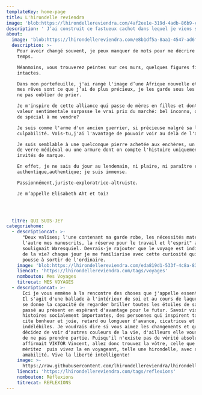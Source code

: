 ```yaml
---
templateKey: home-page
title: L'hirondelle reviendra
image: 'blob:https://lhirondellereviendra.com/4af2ee1e-319d-4adb-86b9-cc9d7c907f13'
description: ' J’ai construit ce fastueux cachot dans lequel je viens souvent me poser pour mettre encore plus de soleil dans mes pensées et jauger ma créativité. D’ici, je peux regarder par dessus le monde et essayer de comprendre: l’Afrique, l’espoir. Tous ces petits à qui nous donnons la vie, seule l’éducation les fera naître de nouveau(...)'
about:
  image: 'blob:https://lhirondellereviendra.com/e8b1df5a-8aa1-4547-ad6f-044a3defad0b'
  description: >-
    Pour avoir changé souvent, je peux manquer de mots pour me décrire dans le
    temps.

    Néanmoins, vous trouverez peintes sur ces murs, quelques figures fidèles et
    intactes.

    Dans mon portefeuille, j'ai rangé l'image d’une Afrique nouvelle et émergée;
    mes rêves sont ce que j’ai de plus précieux, je les garde sous les yeux pour
    ne pas oublier de prier. 

    Je m'inspire de cette alliance qui passe de mères en filles et dont la
    valeur sentimentale surpasse le vrai prix du marché: bel inconnu, qu'as-tu
    de spécial à me vendre? 

    Je suis comme l'arme d'un ancien guerrier, si précieuse malgré sa lourde
    culpabilité. Vois-tu,j'ai l'avantage de pouvoir voir au delà de l'apparence.

    Je suis semblable à une quelconque pierre achetée aux enchères, un fragment
    de verre médiéval ou une armure dont on compte l'histoire uniquement aux
    invités de marque.

    En effet, je ne sais du jour au lendemain, ni plaire, ni paraître car
    authentique,authentique; je suis immense.

    Passionnément,juriste-exploratrice-altruiste.

    Je m’appelle Elisabeth Aht et toi? 



     
  titre: QUI SUIS-JE?
categoriehome:
  - descriptioncat: >-
      "Deux valises; l'une contenant ma garde robe, les nécessités matérielles,
      l'autre mes manuscrits, la réserve pour le travail et l'esprit" ainsi
      soulignait Waresquiel. Devrais-je rajouter que le voyage est indissociable
      de la vie? chaque jour je me familiarise avec cette curiosité qui me
      pousse à sortir de l'ordinaire.
    image: 'blob:https://lhirondellereviendra.com/eda819d1-533f-4c8a-83fc-845d813e507e'
    liencat: 'https://lhirondellereviendra.com/tags/voyages'
    nombouton: Mes Voyages
    titrecat: MES VOYAGES
  - descriptioncat: >-
      Ici je vous emmène à la rencontre des choses que j'appelle essentielles.
      Il s'agit d'une ballade à l'intérieur de soi et au cours de laquelle l'on
      se donne la capacité de regarder briller toutes les étoiles de sa vie, du
      passé au présent en espérant d'avantage pour le futur. Savoir visiter des
      histoires socialement importantes, des personnes qui inspirent tant. Je
      cite bonheur et joie, retard ou longueur d'avance, cicatrices et tâches
      indélébiles. Je voudrais dire si vous aimez les changements et que vous
      décidez de voir d'autres couleurs de la vie, d'ailleurs elle vous suggère
      de ne pas prendre partie. Puisqu'il n'existe pas de vérité absolue
      affirmait VIKTOR Vincent, allez donc trouvez la vôtre, celle que vous
      méritez  puis vivez la en voyageant, telle une hirondelle, avec agilité et
      amabilité. Vive la liberté intelligente!
    image: >-
      https://raw.githubusercontent.com/lhirondellereviendra/lhirondellereviendra/test/static/img/bio.jpeg
    liencat: 'https://lhirondellereviendra.com/tags/reflexions'
    nombouton: Réflexions
    titrecat: REFLEXIONS
---
```


